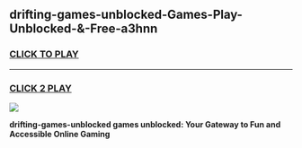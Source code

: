 
## drifting-games-unblocked-Games-Play-Unblocked-&-Free-a3hnn
<h3>
<a href="https://premium76.site?title=drifting-games-unblocked&ref=24A">CLICK TO PLAY</a></h3>
<hr>

<h3>
<a href="https://premium76.site?title=drifting-games-unblocked&ref=24A">CLICK 2 PLAY</a>
  
</h3>

<a href="https://premium76.site?title=drifting-games-unblocked&ref=24A"><img src="https://clearcache.store/games.png"></a>


**drifting-games-unblocked games unblocked: Your Gateway to Fun and Accessible Online Gaming**
